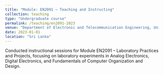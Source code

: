 ```yaml
---
title: "Module: EN2091 – Teaching and Instructing"
collection: teaching
type: "Undergraduate course"
permalink: /teaching/en2091-2023
venue: "Department of Electronic and Telecommunication Engineering, University of Moratuwa."
date: 2023-01-01
location: "Sri Lanka"
---
```


Conducted instructional sessions for Module EN2091 – Laboratory Practices and Projects, focusing on laboratory experiments in Analog Electronics, Digital Electronics, and Fundamentals of Computer Organization and Design.
